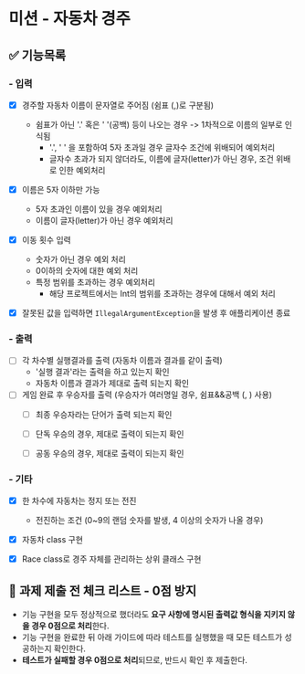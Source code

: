 # 미션 - 자동차 경주

## ✅ 기능목록
### - 입력
- [x] 경주할 자동차 이름이 문자열로 주어짐 (쉼표 (,)로 구분됨)
  - 쉼표가 아닌 '.' 혹은 ' '(공백) 등이 나오는 경우 -> 1차적으로 이름의 일부로 인식됨
    - '.', ' ' 을 포함하여 5자 초과일 경우 글자수 조건에 위배되어 예외처리
    - 글자수 초과가 되지 않더라도, 이름에 글자(letter)가 아닌 경우, 조건 위배로 인한 예외처리
- [x] 이름은 5자 이하만 가능
  - 5자 초과인 이름이 있을 경우 예외처리
  - 이름이 글자(letter)가 아닌 경우 예외처리
- [x] 이동 횟수 입력
  - 숫자가 아닌 경우 예외 처리
  - 0이하의 숫자에 대한 예외 처리
  - 특정 범위를 초과하는 경우 예외처리
    - 해당 프로젝트에서는 Int의 범위를 초과하는 경우에 대해서 예외 처리
- [x] 잘못된 값을 입력하면 `IllegalArgumentException`을 발생 후 애플리케이션 종료


### - 출력
- [ ] 각 차수별 실행결과를 출력 (자동차 이름과 결과를 같이 출력)
  - '실행 결과'라는 출력을 하고 있는지 확인
  - 자동차 이름과 결과가 제대로 출력 되는지 확인
- [ ] 게임 완료 후 우승자를 출력 (우승자가 여러명일 경우, 쉼표&&공백 (, ) 사용)
  - [ ] 최종 우승자라는 단어가 출력 되는지 확인
  - [ ] 단독 우승의 경우, 제대로 출력이 되는지 확인
  - [ ] 공동 우승의 경우, 제대로 출력이 되는지 확인


### - 기타
- [x] 한 차수에 자동차는 정지 또는 전진
  - 전진하는 조건 (0~9의 랜덤 숫자를 발생, 4 이상의 숫자가 나올 경우)
- [x] 자동차 class 구현
- [x] Race class로 경주 자체를 관리하는 상위 클래스 구현


## 🚨 과제 제출 전 체크 리스트 - 0점 방지

- 기능 구현을 모두 정상적으로 했더라도 **요구 사항에 명시된 출력값 형식을 지키지 않을 경우 0점으로 처리**한다.
- 기능 구현을 완료한 뒤 아래 가이드에 따라 테스트를 실행했을 때 모든 테스트가 성공하는지 확인한다.
- **테스트가 실패할 경우 0점으로 처리**되므로, 반드시 확인 후 제출한다.
